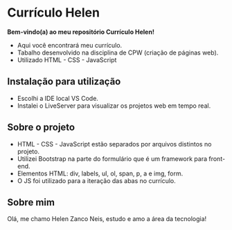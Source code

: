 # Currículo Helen

**Bem-vindo(a) ao meu repositório Currículo Helen!**

- Aqui você encontrará meu currículo.
- Tabalho desenvolvido na disciplina de CPW (criação de páginas web).
- Utilizado HTML - CSS - JavaScript
  
## Instalação para utilização

- Escolhi a IDE local VS Code.
- Instalei o LiveServer para visualizar os projetos web em tempo real.

## Sobre o projeto

- HTML - CSS - JavaScript estão separados por arquivos distintos no projeto.
- Utilizei Bootstrap na parte do formulário que é um framework para front-end.
- Elementos HTML: div, labels, ul, ol, span, p, a e img, form.
- O JS foi utilizado para a iteração das abas no currículo.

## Sobre mim

Olá, me chamo Helen Zanco Neis, estudo e amo a área da tecnologia!
